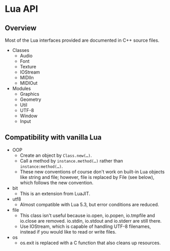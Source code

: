 Lua API
=======

Overview
--------

Most of the Lua interfaces provided are documented in C++ source files.

- Classes
	- Audio
	- Font
	- Texture
	- IOStream
	- MIDIIn
	- MIDIOut
- Modules
	- Graphics
	- Geometry
	- Util
	- UTF-8
	- Window
	- Input

Compatibility with vanilla Lua
------------------------------

- OOP
	- Create an object by `Class.new(…)`.
	- Call a method by `instance.method(…)` rather than `instance:method(…)`.
	- These new conventions of course don't work on built-in Lua objects like string and file; however, file is replaced by File (see below), which follows the new convention.
- bit
	- This is an extension from LuaJIT.
- utf8
	- Almost compatible with Lua 5.3, but error conditions are reduced.
- file
	- This class isn't useful because io.open, io.popen, io.tmpfile and io.close are removed. io.stdin, io.stdout and io.stderr are still there.
	- Use IOStream, which is capable of handling UTF-8 filenames, instead if you would like to read or write files.
- os
	- os.exit is replaced with a C function that also cleans up resources.
